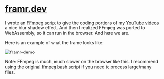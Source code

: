 # <a href="https://framr.dev">framr.dev</a>

I wrote an <a href="https://github.com/cppshane/framr-script">FFmpeg script</a> to give the coding portions of my <a href="https://www.youtube.com/channel/UCYLo70tzoGibx13p9AjddfA">YouTube videos</a> a nice blur shadow effect. And then I realized FFmpeg was ported to WebAssembly, so it can run in the browser. And here we are.

Here is an example of what the frame looks like:

![framr-demo](https://cdn.shaneduffy.io/blog/framr-demo.gif)


Note: FFmpeg is much, much slower on the browser like this. I recommend using the <a href="https://github.com/cppshane/framr-script">original ffmpeg bash script</a> if you need to process large/many files.
